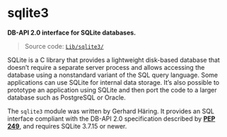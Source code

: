# sqlite3

**DB-API 2.0 interface for SQLite databases.**

> Source code: [`Lib/sqlite3/`](https://github.com/python/cpython/tree/3.13/Lib/sqlite3/)

SQLite is a C library that provides a lightweight disk-based database that doesn’t require a separate server process and allows accessing the database using a nonstandard variant of the SQL query language. Some applications can use SQLite for internal data storage. It’s also possible to prototype an application using SQLite and then port the code to a larger database such as PostgreSQL or Oracle.

The `sqlite3` module was written by Gerhard Häring. It provides an SQL interface compliant with the DB-API 2.0 specification described by [**PEP 249**](https://peps.python.org/pep-0249/), and requires SQLite 3.7.15 or newer.